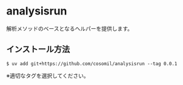 # analysisrun
解析メソッドのベースとなるヘルパーを提供します。

## インストール方法
```shell
$ uv add git+https://github.com/cosomil/analysisrun --tag 0.0.1
```
※適切なタグを選択してください。
